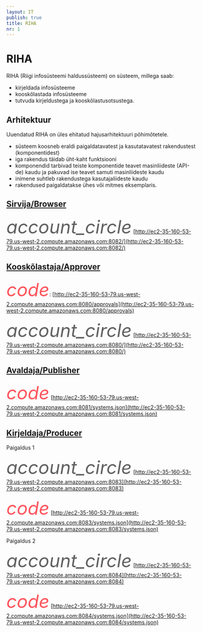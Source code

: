 ```yaml
---
layout: IT
publish: true
title: RIHA
nr: 1
---
```


# RIHA

RIHA (Riigi infosüsteemi haldussüsteem) on süsteem, millega saab:

- kirjeldada infosüsteeme
- kooskõlastada infosüsteeme
- tutvuda kirjeldustega ja kooskõlastusotsustega.

## Arhitektuur

Uuendatud RIHA on üles ehitatud hajusarhitektuuri põhimõtetele.

<div class='teine'>
<ul>	
<li>süsteem koosneb eraldi paigaldatavatest ja kasutatavatest rakendustest (komponentidest)</li>
<li>iga rakendus täidab üht-kaht funktsiooni</li>
<li>komponendid tarbivad teiste komponentide teavet masinliideste (API-de) kaudu ja pakuvad ise teavet samuti masinliideste kaudu</li>
<li>inimene suhtleb rakendustega kasutajaliideste kaudu</li>
<li>rakendused paigaldatakse ühes või mitmes eksemplaris.</li>
</ul>
</div>

## [Sirvija/Browser](Sirvija)

<i class="material-icons ikoon" style='color: #616161; font-size: 48px;'>account_circle</i> [http://ec2-35-160-53-79.us-west-2.compute.amazonaws.com:8082/](http://ec2-35-160-53-79.us-west-2.compute.amazonaws.com:8082/)

## [Kooskõlastaja/Approver](Kooskolastaja)

<i class="material-icons ikoon" style='color: #FF555D; font-size: 48px;'>code</i>:
[http://ec2-35-160-53-79.us-west-2.compute.amazonaws.com:8080/approvals](http://ec2-35-160-53-79.us-west-2.compute.amazonaws.com:8080/approvals)

<i class="material-icons ikoon" style='color: #616161; font-size: 48px;'>account_circle</i>
[http://ec2-35-160-53-79.us-west-2.compute.amazonaws.com:8080/](http://ec2-35-160-53-79.us-west-2.compute.amazonaws.com:8080/)

## [Avaldaja/Publisher](Avaldaja)

<i class="material-icons ikoon" style='color: #FF555D; font-size: 48px;'>code</i> [http://ec2-35-160-53-79.us-west-2.compute.amazonaws.com:8081/systems.json](http://ec2-35-160-53-79.us-west-2.compute.amazonaws.com:8081/systems.json)

## [Kirjeldaja/Producer](Kirjeldaja)

Paigaldus 1

<i class="material-icons ikoon" style='color: #616161; font-size: 48px;'>account_circle</i>
[http://ec2-35-160-53-79.us-west-2.compute.amazonaws.com:8083](http://ec2-35-160-53-79.us-west-2.compute.amazonaws.com:8083)

<i class="material-icons ikoon" style='color: #FF555D; font-size: 48px;'>code</i> 
[http://ec2-35-160-53-79.us-west-2.compute.amazonaws.com:8083/systems.json](http://ec2-35-160-53-79.us-west-2.compute.amazonaws.com:8083/systems.json)

Paigaldus 2

<i class="material-icons ikoon" style='color: #616161; font-size: 48px;'>account_circle</i>
[http://ec2-35-160-53-79.us-west-2.compute.amazonaws.com:8084](http://ec2-35-160-53-79.us-west-2.compute.amazonaws.com:8084)

<i class="material-icons ikoon" style='color: #FF555D; font-size: 48px;'>code</i> 
[http://ec2-35-160-53-79.us-west-2.compute.amazonaws.com:8084/systems.json](http://ec2-35-160-53-79.us-west-2.compute.amazonaws.com:8084/systems.json)
